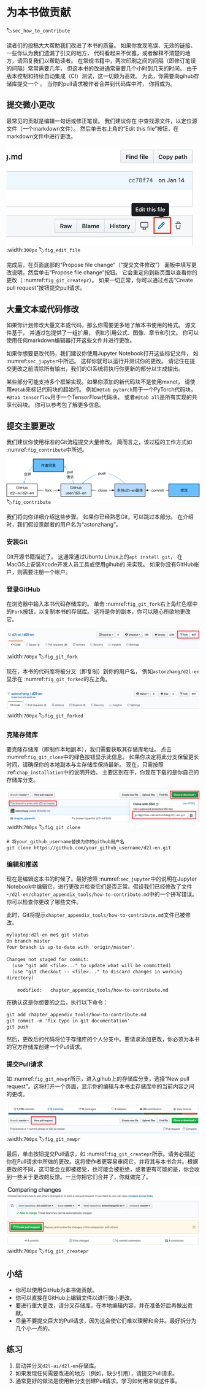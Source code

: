 # 为本书做贡献
:label:`sec_how_to_contribute`

读者们的投稿大大帮助我们改进了本书的质量。
如果你发现笔误、无效的链接、一些你认为我们遗漏了引文的地方，
代码看起来不优雅，或者解释不清楚的地方，请回复我们以帮助读者。
在常规书籍中，两次印刷之间的间隔（即修订笔误的间隔）常常需要几年，
但这本书的改进通常需要几个小时到几天的时间。
由于版本控制和持续自动集成（CI）测试，这一切颇为高效。
为此，你需要向gihub存储库提交一个
。
当你的pull请求被作者合并到代码库中时，
你将成为。

## 提交微小更改

最常见的贡献是编辑一句话或修正笔误。
我们建议你在
中查找源文件，以定位源文件（一个markdown文件）。
然后单击右上角的“Edit this file”按钮，在markdown文件中进行更改。

![在Github上编辑文件](img/edit-file.png)
:width:`300px`
:label:`fig_edit_file`

完成后，在页面底部的“Propose file change”（“提交文件修改”）
面板中填写更改说明，然后单击“Propose file change”按钮。
它会重定向到新页面以查看你的更改（ :numref:`fig_git_createpr`）。
如果一切正常，你可以通过点击“Create pull request”按钮提交pull请求。

## 大量文本或代码修改

如果你计划修改大量文本或代码，那么你需要更多地了解本书使用的格式。
源文件基于，
并通过包提供了一组扩展，
例如引用公式、图像、章节和引文。
你可以使用任何markdown编辑器打开这些文件并进行更改。

如果你想要更改代码，我们建议你使用Jupyter Notebook打开这些标记文件，
如 :numref:`sec_jupyter`中所述。
这样你就可以运行并测试你的更改。
请记住在提交更改之前清除所有输出，我们的CI系统将执行你更新的部分以生成输出。

某些部分可能支持多个框架实现。如果你添加的新代码块不是使用mxnet，
请使用`#@tab`来标记代码块的起始行。
例如`#@tab pytorch`用于一个PyTorch代码块，
`#@tab tensorflow`用于一个TensorFlow代码块，
或者`#@tab all`是所有实现的共享代码块。
你可以参考包了解更多信息。

## 提交主要更改

我们建议你使用标准的Git流程提交大量修改。
简而言之，该过程的工作方式如 :numref:`fig_contribute`中所述。

![为这本书作贡献](img/contribute.svg)
:label:`fig_contribute`

我们将向你详细介绍这些步骤。
如果你已经熟悉Git，可以跳过本部分。
在介绍时，我们假设贡献者的用户名为“astonzhang”。

### 安装Git

Git开源书籍描述了。
这通常通过Ubuntu Linux上的`apt install git`，
在MacOS上安装Xcode开发人员工具或使用gihub的
来实现。
如果你没有GitHub帐户，则需要注册一个帐户。

### 登录GitHub

在浏览器中输入本书代码存储库的。
单击 :numref:`fig_git_fork`右上角红色框中的`Fork`按钮，以复制本书的存储库。
这将是你的副本，你可以随心所欲地更改它。

![代码存储库页面](img/git-fork.png)
:width:`700px`
:label:`fig_git_fork`

现在，本书的代码库将被分叉（即复制）到你的用户名，
例如`astonzhang/d2l-en`显示在 :numref:`fig_git_forked`的左上角。

![分叉代码存储库](img/git-forked.png)
:width:`700px`
:label:`fig_git_forked`

### 克隆存储库

要克隆存储库（即制作本地副本），我们需要获取其存储库地址。
点击 :numref:`fig_git_clone`中的绿色按钮显示此信息。
如果你决定将此分支保留更长时间，请确保你的本地副本与主存储库保持最新。
现在，只需按照 :ref:`chap_installation`中的说明开始。
主要区别在于，你现在下载的是你自己的存储库分支。

![克隆存储库](img/git-clone.png)
:width:`700px`
:label:`fig_git_clone`

```
# 将your_github_username替换为你的github用户名
git clone https://github.com/your_github_username/d2l-en.git
```

### 编辑和推送

现在是编辑这本书的时候了。最好按照 :numref:`sec_jupyter`中的说明在Jupyter Notebook中编辑它。进行更改并检查它们是否正常。假设我们已经修改了文件`~/d2l-en/chapter_appendix_tools/how-to-contribute.md`中的一个拼写错误。你可以检查你更改了哪些文件。

此时，Git将提示`chapter_appendix_tools/how-to-contribute.md`文件已被修改。

```
mylaptop:d2l-en me$ git status
On branch master
Your branch is up-to-date with 'origin/master'.

Changes not staged for commit:
  (use "git add <file>..." to update what will be committed)
  (use "git checkout -- <file>..." to discard changes in working directory)

	modified:   chapter_appendix_tools/how-to-contribute.md
```

在确认这是你想要的之后，执行以下命令：

```
git add chapter_appendix_tools/how-to-contribute.md
git commit -m 'fix typo in git documentation'
git push
```

然后，更改后的代码将位于存储库的个人分支中。要请求添加更改，你必须为本书的官方存储库创建一个Pull请求。

### 提交Pull请求

如 :numref:`fig_git_newpr`所示，进入gihub上的存储库分支，选择“New pull request”。这将打开一个页面，显示你的编辑与本书主存储库中的当前内容之间的更改。

![新的Pull请求](img/git-newpr.png)
:width:`700px`
:label:`fig_git_newpr`

最后，单击按钮提交Pull请求，如 :numref:`fig_git_createpr`所示。请务必描述你在Pull请求中所做的更改。这将使作者更容易审阅它，并将其与本书合并。根据更改的不同，这可能会立即被接受，也可能会被拒绝，或者更有可能的是，你会收到一些关于更改的反馈。一旦你把它们合并了，你就做完了。

![创建Pull请求](img/git-createpr.png)
:width:`700px`
:label:`fig_git_createpr`

## 小结

* 你可以使用GitHub为本书做贡献。
* 你可以直接在GitHub上编辑文件以进行微小更改。
* 要进行重大更改，请分叉存储库，在本地编辑内容，并在准备好后再做出贡献。
* 尽量不要提交巨大的Pull请求，因为这会使它们难以理解和合并。最好拆分为几个小一点的。

## 练习

1. 启动并分叉`d2l-ai/d2l-en`存储库。
1. 如果发现任何需要改进的地方（例如，缺少引用），请提交Pull请求。
1. 通常更好的做法是使用新分支创建Pull请求。学习如何用来做这件事。



